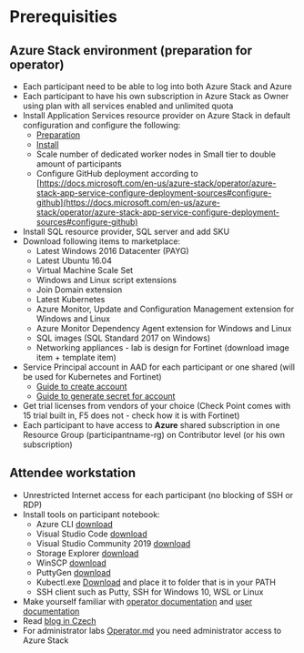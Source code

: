 # Prerequisities

## Azure Stack environment (preparation for operator)
- Each participant need to be able to log into both Azure Stack and Azure
- Each participant to have his own subscription in Azure Stack as Owner using plan with all services enabled and unlimited quota
- Install Application Services resource provider on Azure Stack in default configuration and configure the following:
  - [Preparation](https://docs.microsoft.com/en-us/azure-stack/operator/azure-stack-app-service-before-you-get-started)
  - [Install](https://docs.microsoft.com/en-us/azure-stack/operator/app-service-deploy-ha)
  - Scale number of dedicated worker nodes in Small tier to double amount of participants
  - Configure GitHub deployment according to [https://docs.microsoft.com/en-us/azure-stack/operator/azure-stack-app-service-configure-deployment-sources#configure-github](https://docs.microsoft.com/en-us/azure-stack/operator/azure-stack-app-service-configure-deployment-sources#configure-github)
- Install SQL resource provider, SQL server and add SKU
- Download following items to marketplace:
  - Latest Windows 2016 Datacenter (PAYG)
  - Latest Ubuntu 16.04
  - Virtual Machine Scale Set
  - Windows and Linux script extensions
  - Join Domain extension
  - Latest Kubernetes
  - Azure Monitor, Update and Configuration Management extension for Windows and Linux
  - Azure Monitor Dependency Agent extension for Windows and Linux
  - SQL images (SQL Standard 2017 on Windows)
  - Networking appliances - lab is design for Fortinet (download image item + template item)
- Service Principal account in AAD for each participant or one shared (will be used for Kubernetes and Fortinet)
  - [Guide to create account](https://docs.microsoft.com/en-us/azure/active-directory/develop/howto-create-service-principal-portal#create-an-azure-active-directory-application)
  - [Guide to generate secret for account](https://docs.microsoft.com/en-us/azure/active-directory/develop/howto-create-service-principal-portal#create-a-new-application-secret)
- Get trial licenses from vendors of your choice (Check Point comes with 15 trial built in, F5 does not - check how it is with Fortinet)
- Each participant to have access to **Azure** shared subscription in one Resource Group (participantname-rg) on Contributor level (or his own subscription)

## Attendee workstation
- Unrestricted Internet access for each participant (no blocking of SSH or RDP)
- Install tools on participant notebook:
  - Azure CLI [download](https://docs.microsoft.com/en-us/cli/azure/install-azure-cli?view=azure-cli-latest)
  - Visual Studio Code [download](https://code.visualstudio.com/download)
  - Visual Studio Community 2019 [download](https://visualstudio.microsoft.com/thank-you-downloading-visual-studio/?sku=Community&rel=16)
  - Storage Explorer [download](https://azure.microsoft.com/cs-cz/features/storage-explorer/)
  - WinSCP [download](https://winscp.net/eng/download.php)
  - PuttyGen [download](https://www.puttygen.com/)
  - Kubectl.exe [Download](https://storage.googleapis.com/kubernetes-release/release/v1.15.0/bin/windows/amd64/kubectl.exe) and place it to folder that is in your PATH
  - SSH client such as Putty, SSH for Windows 10, WSL or Linux
- Make yourself familiar with [operator documentation](https://docs.microsoft.com/en-us/azure-stack/operator/) and [user documentation](https://docs.microsoft.com/en-us/azure-stack/user/)
- Read [blog in Czech](https://www.tomaskubica.cz/tag/azurestack/)
- For administrator labs [Operator.md](./Operator.md) you need administrator access to Azure Stack